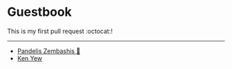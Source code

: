 # Guestbook

This is my first pull request :octocat:!

---

* [Pandelis Zembashis :panda_face:](http://twitter.com/pandelisz)
* [Ken Yew](https://www.metacritic.com)
